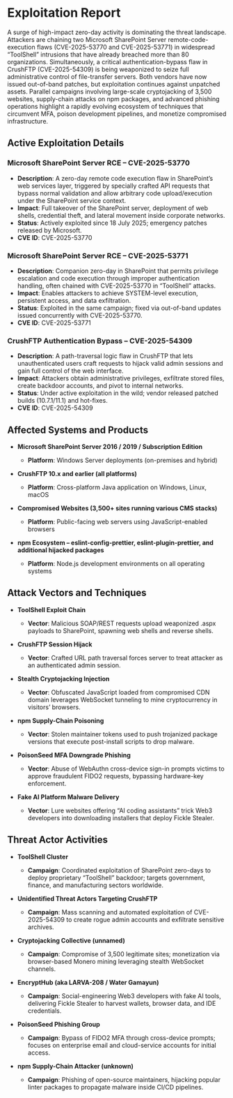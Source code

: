 # Exploitation Report

A surge of high-impact zero-day activity is dominating the threat landscape. Attackers are chaining two Microsoft SharePoint Server remote-code-execution flaws (CVE-2025-53770 and CVE-2025-53771) in widespread “ToolShell” intrusions that have already breached more than 80 organizations. Simultaneously, a critical authentication-bypass flaw in CrushFTP (CVE-2025-54309) is being weaponized to seize full administrative control of file-transfer servers. Both vendors have now issued out-of-band patches, but exploitation continues against unpatched assets. Parallel campaigns involving large-scale cryptojacking of 3,500 websites, supply-chain attacks on npm packages, and advanced phishing operations highlight a rapidly evolving ecosystem of techniques that circumvent MFA, poison development pipelines, and monetize compromised infrastructure.

## Active Exploitation Details

### Microsoft SharePoint Server RCE – CVE-2025-53770  
- **Description**: A zero-day remote code execution flaw in SharePoint’s web services layer, triggered by specially crafted API requests that bypass normal validation and allow arbitrary code upload/execution under the SharePoint service context.  
- **Impact**: Full takeover of the SharePoint server, deployment of web shells, credential theft, and lateral movement inside corporate networks.  
- **Status**: Actively exploited since 18 July 2025; emergency patches released by Microsoft.  
- **CVE ID**: CVE-2025-53770  

### Microsoft SharePoint Server RCE – CVE-2025-53771  
- **Description**: Companion zero-day in SharePoint that permits privilege escalation and code execution through improper authentication handling, often chained with CVE-2025-53770 in “ToolShell” attacks.  
- **Impact**: Enables attackers to achieve SYSTEM-level execution, persistent access, and data exfiltration.  
- **Status**: Exploited in the same campaign; fixed via out-of-band updates issued concurrently with CVE-2025-53770.  
- **CVE ID**: CVE-2025-53771  

### CrushFTP Authentication Bypass – CVE-2025-54309  
- **Description**: A path-traversal logic flaw in CrushFTP that lets unauthenticated users craft requests to hijack valid admin sessions and gain full control of the web interface.  
- **Impact**: Attackers obtain administrative privileges, exfiltrate stored files, create backdoor accounts, and pivot to internal networks.  
- **Status**: Under active exploitation in the wild; vendor released patched builds (10.7.1/11.1) and hot-fixes.  
- **CVE ID**: CVE-2025-54309  

## Affected Systems and Products

- **Microsoft SharePoint Server 2016 / 2019 / Subscription Edition**  
  - **Platform**: Windows Server deployments (on-premises and hybrid)
  
- **CrushFTP 10.x and earlier (all platforms)**  
  - **Platform**: Cross-platform Java application on Windows, Linux, macOS

- **Compromised Websites (3,500+ sites running various CMS stacks)**  
  - **Platform**: Public-facing web servers using JavaScript-enabled browsers

- **npm Ecosystem – eslint-config-prettier, eslint-plugin-prettier, and additional hijacked packages**  
  - **Platform**: Node.js development environments on all operating systems

## Attack Vectors and Techniques

- **ToolShell Exploit Chain**  
  - **Vector**: Malicious SOAP/REST requests upload weaponized .aspx payloads to SharePoint, spawning web shells and reverse shells.

- **CrushFTP Session Hijack**  
  - **Vector**: Crafted URL path traversal forces server to treat attacker as an authenticated admin session.

- **Stealth Cryptojacking Injection**  
  - **Vector**: Obfuscated JavaScript loaded from compromised CDN domain leverages WebSocket tunneling to mine cryptocurrency in visitors’ browsers.

- **npm Supply-Chain Poisoning**  
  - **Vector**: Stolen maintainer tokens used to push trojanized package versions that execute post-install scripts to drop malware.

- **PoisonSeed MFA Downgrade Phishing**  
  - **Vector**: Abuse of WebAuthn cross-device sign-in prompts victims to approve fraudulent FIDO2 requests, bypassing hardware-key enforcement.

- **Fake AI Platform Malware Delivery**  
  - **Vector**: Lure websites offering “AI coding assistants” trick Web3 developers into downloading installers that deploy Fickle Stealer.

## Threat Actor Activities

- **ToolShell Cluster**  
  - **Campaign**: Coordinated exploitation of SharePoint zero-days to deploy proprietary “ToolShell” backdoor; targets government, finance, and manufacturing sectors worldwide.

- **Unidentified Threat Actors Targeting CrushFTP**  
  - **Campaign**: Mass scanning and automated exploitation of CVE-2025-54309 to create rogue admin accounts and exfiltrate sensitive archives.

- **Cryptojacking Collective (unnamed)**  
  - **Campaign**: Compromise of 3,500 legitimate sites; monetization via browser-based Monero mining leveraging stealth WebSocket channels.

- **EncryptHub (aka LARVA-208 / Water Gamayun)**  
  - **Campaign**: Social-engineering Web3 developers with fake AI tools, delivering Fickle Stealer to harvest wallets, browser data, and IDE credentials.

- **PoisonSeed Phishing Group**  
  - **Campaign**: Bypass of FIDO2 MFA through cross-device prompts; focuses on enterprise email and cloud-service accounts for initial access.

- **npm Supply-Chain Attacker (unknown)**  
  - **Campaign**: Phishing of open-source maintainers, hijacking popular linter packages to propagate malware inside CI/CD pipelines.

